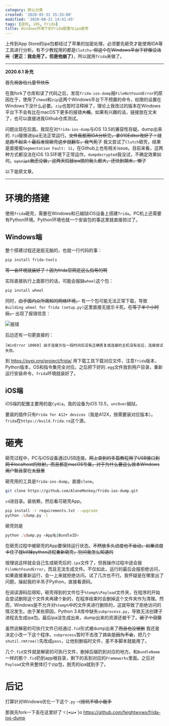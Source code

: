 ```yaml
---
category: 默认分类
created: '2020-05-31 15:35:00'
modified: '2020-08-21 14:41:45'
tags: [逆向, iOS, Frida]
title: Windows环境下的frida配置与ipa砸壳
---
```



上传到App Store的ipa包都经过了苹果的加密处理，必须要先砸壳才能使用IDA等工具进行分析。有不少教程用的都是`Clutch`~~，但这个在Windows平台下好像没法用~~**（更正：我会用了，但是他崩了）**，所以就用`frida`来做了。

<!-- more -->

---

**2020.6.1 补充**

~~首先祝各位儿童节快乐~~

在我fork了仓库和读了代码之后，发现`frida-ios-dump`报`FileNotFoundError`的原因在于，使用了`chmod`和`zip`这两个Windows平台下不预置的命令，权限的设置在Windows下没什么必要。`zip`也暂时注释掉了，理论上我改过的版本在Windows平台下不会有比在macOS下更多的报错~~大概~~。如果有兴趣的话，链接放在文末了，也可以直接进我Github仓库测试。

问题出现在后面。我现在对`frida-ios-dump`与iOS 13.5的兼容性存疑。dump出来的`.fid`替换进ipa无法正常运行。~~文件我都用IDA分析完，拿010Editor改好了！就是跑不起来！最后发现砸壳这步就翻车，我气死了~~ 我又尝试了`Clutch`砸壳，结果是直接报`Segmentation Fault: 11`，在Github上也有相关issue。目前来看，这两种方式都没法在iOS 13.5环境下正常运作。`dumpdecrypted`我没试，不确定效果如何。~~`cycript`我还没装，这两天捣鼓ipa搞的我头都大，还快到期末，懒了~~

以下是原文章。

---

# 环境的搭建

使用`frida`砸壳，需要在Windows和已越狱iOS设备上搭建`frida`。PC机上还需要有Python环境。Python环境也就一个安装包的事这里就直接掠过了。

## Windows端

整个搭建过程还是挺无脑的，也就一行代码的事：

```bash
pip install frida-tools
```

~~等一会环境就装好了！因为frida官网是这么指导的啊~~

实际直接执行上面那行的话，可能会报缺`wheel`这个包：

```bash
pip install wheel
```

同时，~~由于国内众所周知的网络环境，~~ 有一个包可能无法正常下载，导致`Building wheel for frida (setup.py)`这里直接无提示卡死。~~在等了半个小时后，~~ 出现了报错信息：

![报错](https://img.direcore.xyz/hexo/20200530160716.png)

后边还有一句更直接的：
```
[WinError 10060] 由于连接方在一段时间后没有正确答复或连接的主机没有反应，连接尝试失败。
```
到 https://pypi.org/project/frida/ 用下载工具下载对应文件，注意`frida`版本，Python版本，OS和指令集完全对应。之后把下好的`.egg`文件放到用户目录，重新运行安装命令，`frida`环境就装好了。

## iOS端

iOS端的配置主要用的是`Cydia`。我的设备为iOS 13.5，`unc0ver`越狱。

要装的插件只有`Frida for A12+ devices`（我是A12X，按需要装对应版本）。`frida`在`https://build.frida.re`这个源。

# 砸壳

砸壳过程中，PC与iOS设备通过USB连接。~~网上查到的多篇教程用了USB接口到网卡localhost的映射，而且都是macOS专属，对于为什么要这么做本Windows用户暂且蒙在太鼓里~~

砸壳用的工具是`frida-ios-dump`，直接`clone`。

```bash
git clone https://github.com/AloneMonkey/frida-ios-dump.git
```

`cd`进目录。装依赖，然后看可砸壳App。

```bash
pip install -r requirements.txt --upgrade
python .\dump.py -l
```

砸壳则是

```bash
python .\dump.py <App名|BundleID>
```

在砸壳过程中被砸壳的App要保持运行状态。~~不然放多久进度也不会动，如果进度卡住了就kill掉python进程重新砸壳，别问我怎么知道的~~

按理说这样就会自己生成砸壳后的`.ipa`文件了，但我操作过程中途会报`FileNotFoundError`，而且无法生成文件。不仅如此，运行的最后会报拒绝访问，如果直接重新运行，会一上来就拒绝访问。试了几次也不行。我怀疑是在哪里出了问题，操起我的半吊子Python，直接看源码。

在阅读源码后得知，砸壳得到的文件位于`%temp%\Payload`文件夹，在程序的开始会尝试删除这个文件夹再建个新的，在程序结束时会删掉这个文件夹作为清理。然而，Windows是不允许对`%temp%`中的文件夹进行删除的，这就导致了拒绝访问的情况发生。由于某些原因，Python 3.8库中缺失`subprocess.py`，导致无法创建子进程去生成ipa包。最后ipa没生成出来，dump出来的资源还被干了。~~砸了个寂寞~~

虽然说解密的可执行文件已经通过`.fid`形式被dump出来了~~而且也没被删~~ 我还是决定小改一下这个程序。`subprocess`暂时不去改了~~其实是因为不会~~，把几个`shutil.rmtree()`先改成`pass`，让他别删临时文件，差不多脚本就能用了。

几个`.fid`文件就是解密的可执行文件，删掉后缀扔到对应的地方。和`BundleName`一样的那个`.fid`扔到app根目录，剩下的丢到对应的`Frameworks`里面。之后对`Payload`文件夹整体打个zip包，脱壳的ipa就到手了。

# 后记

打算针对Windows优化一下这个`.py` ~~（挖坑不填小能手~~

那我先fork一下丢在这里好了ヾ(•ω•`)o https://github.com/feightwywx/frida-ios-dump